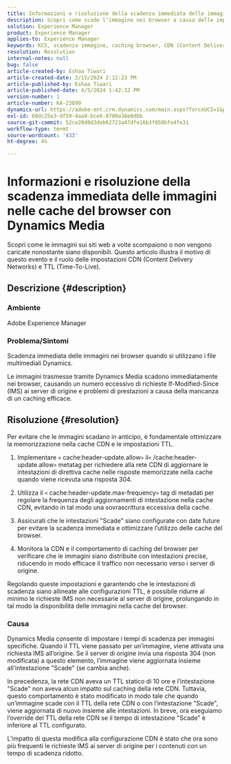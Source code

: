 ```yaml
---
title: Informazioni e risoluzione della scadenza immediata delle immagini nelle cache del browser con Dynamics Media
description: Scopri come scade l’immagine nei browser a causa delle impostazioni CDN e TTL, con impatto sull’aggiornamento della cache e sui processi di riconvalida del browser.
solution: Experience Manager
product: Experience Manager
applies-to: Experience Manager
keywords: KCS, scadenza immagine, caching browser, CDN (Content Delivery Network), richieste IMS, controllo cache, server perimetrali, risposta HTTP 304, aggiornamento cache, CDN di Adobe Scene7
resolution: Resolution
internal-notes: null
bug: false
article-created-by: Eshaa Tiwari
article-created-date: 3/15/2024 2:12:23 PM
article-published-by: Eshaa Tiwari
article-published-date: 4/5/2024 1:42:32 PM
version-number: 1
article-number: KA-23899
dynamics-url: https://adobe-ent.crm.dynamics.com/main.aspx?forceUCI=1&pagetype=entityrecord&etn=knowledgearticle&id=a4977006-d6e2-ee11-904c-6045bd03c412
exl-id: 60dc25e3-df59-4aa9-bce6-0780a38e0dbb
source-git-commit: 52ce20d0d3deb62723a47dfe16b3f058bfe4fe31
workflow-type: tm+mt
source-wordcount: '433'
ht-degree: 4%

---
```


# Informazioni e risoluzione della scadenza immediata delle immagini nelle cache del browser con Dynamics Media


Scopri come le immagini sui siti web a volte scompaiono o non vengono caricate nonostante siano disponibili. Questo articolo illustra il motivo di questo evento e il ruolo delle impostazioni CDN (Content Delivery Networks) e TTL (Time-To-Live).

## Descrizione {#description}


### Ambiente

Adobe Experience Manager

### Problema/Sintomi

Scadenza immediata delle immagini nei browser quando si utilizzano i file multimediali Dynamics.

Le immagini trasmesse tramite Dynamics Media scadono immediatamente nei browser, causando un numero eccessivo di richieste If-Modified-Since (IMS) ai server di origine e problemi di prestazioni a causa della mancanza di un caching efficace.


## Risoluzione {#resolution}


Per evitare che le immagini scadano in anticipo, è fondamentale ottimizzare la memorizzazione nella cache CDN e le impostazioni TTL.

1. Implementare `<` cache:header-update.allow`>` il`<` /cache:header-update.allow`>`  metatag per richiedere alla rete CDN di aggiornare le intestazioni di direttiva cache nelle risposte memorizzate nella cache quando viene ricevuta una risposta 304. 


2. Utilizza il `<` cache:header-update.max-frequency`>`  tag di metadati per regolare la frequenza degli aggiornamenti di intestazione nella cache CDN, evitando in tal modo una sovrascrittura eccessiva della cache. 


3. Assicurati che le intestazioni &quot;Scade&quot; siano configurate con date future per evitare la scadenza immediata e ottimizzare l’utilizzo delle cache del browser.


4. Monitora la CDN e il comportamento di caching del browser per verificare che le immagini siano distribuite con intestazioni precise, riducendo in modo efficace il traffico non necessario verso i server di origine.


Regolando queste impostazioni e garantendo che le intestazioni di scadenza siano allineate alle configurazioni TTL, è possibile ridurre al minimo le richieste IMS non necessarie al server di origine, prolungando in tal modo la disponibilità delle immagini nella cache del browser.

### Causa

Dynamics Media consente di impostare i tempi di scadenza per immagini specifiche. Quando il TTL viene passato per un’immagine, viene attivata una richiesta IMS all’origine. Se il server di origine invia una risposta 304 (non modificata) a questo elemento, l’immagine viene aggiornata insieme all’intestazione &quot;Scade&quot; (se cambia anche).

In precedenza, la rete CDN aveva un TTL statico di 10 ore e l’intestazione &quot;Scade&quot; non aveva alcun impatto sul caching della rete CDN. Tuttavia, questo comportamento è stato modificato in modo tale che quando un’immagine scade con il TTL della rete CDN o con l’intestazione &quot;Scade&quot;, viene aggiornata di nuovo insieme alle intestazioni. In breve, ora eseguiamo l’override del TTL della rete CDN se il tempo di intestazione &quot;Scade&quot; è inferiore al TTL configurato.

L’impatto di questa modifica alla configurazione CDN è stato che ora sono più frequenti le richieste IMS ai server di origine per i contenuti con un tempo di scadenza ridotto.
